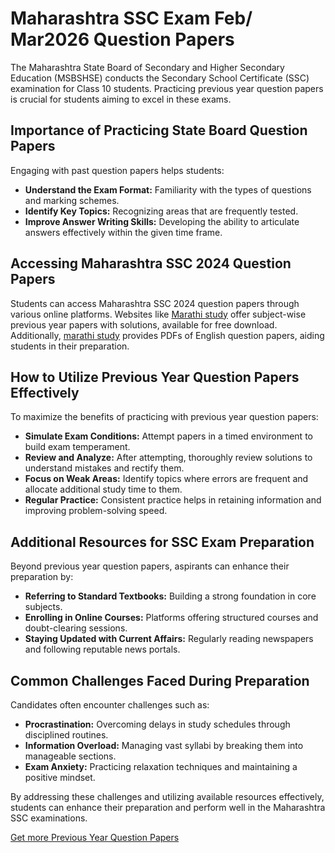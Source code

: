 # Maharashtra SSC Exam Feb/ Mar2026 Question Papers

The Maharashtra State Board of Secondary and Higher Secondary Education (MSBSHSE) conducts the Secondary School Certificate (SSC) examination for Class 10 students. Practicing previous year question papers is crucial for students aiming to excel in these exams.

## Importance of Practicing State Board Question Papers

Engaging with past question papers helps students:

- **Understand the Exam Format:** Familiarity with the types of questions and marking schemes.
- **Identify Key Topics:** Recognizing areas that are frequently tested.
- **Improve Answer Writing Skills:** Developing the ability to articulate answers effectively within the given time frame.

## Accessing Maharashtra SSC 2024 Question Papers

Students can access Maharashtra SSC 2024 question papers through various online platforms. Websites like [Marathi study](https://www.marathistudy.com/2025/02/%20SSC%20Question%20Paper%202024%20Maharashtra%20Board%20PDF%20Download.html) offer subject-wise previous year papers with solutions, available for free download. Additionally, [marathi study](https://www.marathistudy.com/2025/02/%20SSC%20Question%20Paper%202024%20Maharashtra%20Board%20PDF%20Download.html) provides PDFs of English question papers, aiding students in their preparation.

## How to Utilize Previous Year Question Papers Effectively

To maximize the benefits of practicing with previous year question papers:

- **Simulate Exam Conditions:** Attempt papers in a timed environment to build exam temperament.
- **Review and Analyze:** After attempting, thoroughly review solutions to understand mistakes and rectify them.
- **Focus on Weak Areas:** Identify topics where errors are frequent and allocate additional study time to them.
- **Regular Practice:** Consistent practice helps in retaining information and improving problem-solving speed.

## Additional Resources for SSC Exam Preparation

Beyond previous year question papers, aspirants can enhance their preparation by:

- **Referring to Standard Textbooks:** Building a strong foundation in core subjects.
- **Enrolling in Online Courses:** Platforms offering structured courses and doubt-clearing sessions.
- **Staying Updated with Current Affairs:** Regularly reading newspapers and following reputable news portals.

## Common Challenges Faced During Preparation

Candidates often encounter challenges such as:

- **Procrastination:** Overcoming delays in study schedules through disciplined routines.
- **Information Overload:** Managing vast syllabi by breaking them into manageable sections.
- **Exam Anxiety:** Practicing relaxation techniques and maintaining a positive mindset.

By addressing these challenges and utilizing available resources effectively, students can enhance their preparation and perform well in the Maharashtra SSC examinations.

[Get more Previous Year Question Papers](https://www.marathistudy.com/2025/02/%20SSC%20Question%20Paper%202024%20Maharashtra%20Board%20PDF%20Download.html)
